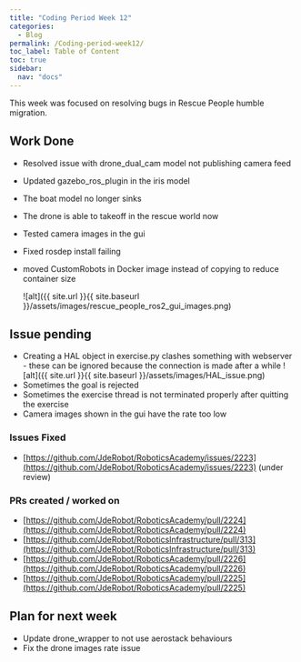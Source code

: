 ```yaml
---
title: "Coding Period Week 12"
categories:
  - Blog
permalink: /Coding-period-week12/
toc_label: Table of Content
toc: true
sidebar:
  nav: "docs"
---
```


This week was focused on resolving bugs in Rescue People humble migration.

## Work Done
* Resolved issue with drone_dual_cam model not publishing camera feed
* Updated gazebo_ros_plugin in the iris model
* The boat model no longer sinks
* The drone is able to takeoff in the rescue world now
* Tested camera images in the gui 
* Fixed rosdep install failing
* moved CustomRobots in Docker image instead of copying to reduce container size

  ![alt]({{ site.url }}{{ site.baseurl }}/assets/images/rescue_people_ros2_gui_images.png)

## Issue pending
* Creating a HAL object in exercise.py clashes something with webserver - these can be ignored because the connection is made after a while
  ![alt]({{ site.url }}{{ site.baseurl }}/assets/images/HAL_issue.png)
* Sometimes the goal is rejected
* Sometimes the exercise thread is not terminated properly after quitting the exercise
* Camera images shown in the gui have the rate too low

### Issues Fixed
* [https://github.com/JdeRobot/RoboticsAcademy/issues/2223](https://github.com/JdeRobot/RoboticsAcademy/issues/2223) (under review)

### PRs created / worked on
* [https://github.com/JdeRobot/RoboticsAcademy/pull/2224](https://github.com/JdeRobot/RoboticsAcademy/pull/2224)
* [https://github.com/JdeRobot/RoboticsInfrastructure/pull/313](https://github.com/JdeRobot/RoboticsInfrastructure/pull/313)
* [https://github.com/JdeRobot/RoboticsAcademy/pull/2226](https://github.com/JdeRobot/RoboticsAcademy/pull/2226)
* [https://github.com/JdeRobot/RoboticsAcademy/pull/2225](https://github.com/JdeRobot/RoboticsAcademy/pull/2225)


## Plan for next week
* Update drone_wrapper to not use aerostack behaviours
* Fix the drone images rate issue
